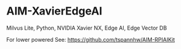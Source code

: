 # AIM-XavierEdgeAI
Milvus Lite, Python, NVIDIA Xavier NX, Edge AI, Edge Vector DB



For lower powered See: https://github.com/tspannhw/AIM-RPIAIKit
